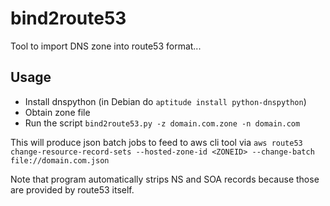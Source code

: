 # bind2route53
Tool to import DNS zone into route53 format...

## Usage

- Install dnspython (in Debian do `aptitude install python-dnspython`)
- Obtain zone file
- Run the script `bind2route53.py -z domain.com.zone -n domain.com`

This will produce json batch jobs to feed to aws cli tool via 
`aws route53 change-resource-record-sets --hosted-zone-id <ZONEID> --change-batch  file://domain.com.json`

Note that program automatically strips NS and SOA records because those are provided by route53 itself.
